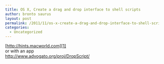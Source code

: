 ```yaml
---
title: OS X, Create a drag and drop interface to shell scripts
author: bronto saurus
layout: post
permalink: /2011/11/os-x-create-a-drag-and-drop-interface-to-shell-scripts/
categories:
  - Uncategorized
---
```

[http://hints.macworld.com][1]  
or with an app  
<http://www.advogato.org/proj/DropScript/>

 [1]: http://hints.macworld.com/article.php?story=20021125060127218